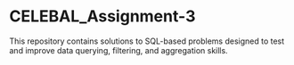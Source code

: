 # CELEBAL_Assignment-3
This repository contains solutions to SQL-based problems designed to test and improve data querying, filtering, and aggregation skills.

